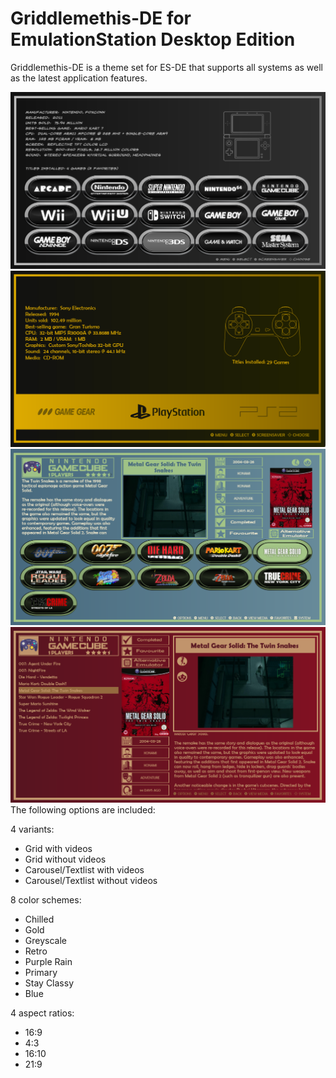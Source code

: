 # Griddlemethis-DE for EmulationStation Desktop Edition

Griddlemethis-DE is a theme set for ES-DE that supports all systems as well as the latest application features.

![systems](sys.png)
![systemscar](sysc.png)
![games](game.png)
![gamestext](gamet.png)
The following options are included:

4 variants:

- Grid with videos
- Grid without videos
- Carousel/Textlist with videos
- Carousel/Textlist without videos

8 color schemes:

- Chilled
- Gold
- Greyscale
- Retro
- Purple Rain
- Primary
- Stay Classy
- Blue


4 aspect ratios:

- 16:9
- 4:3
- 16:10
- 21:9



